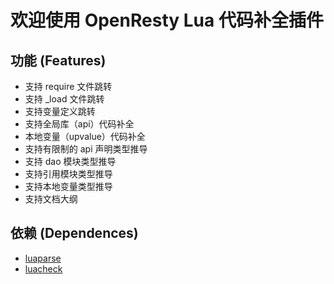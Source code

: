 # 欢迎使用 OpenResty Lua 代码补全插件

## 功能 (Features)

* 支持 require 文件跳转
* 支持 _load 文件跳转
* 支持变量定义跳转
* 支持全局库（api）代码补全
* 本地变量（upvalue）代码补全
* 支持有限制的 api 声明类型推导
* 支持 dao 模块类型推导
* 支持引用模块类型推导
* 支持本地变量类型推导
* 支持文档大纲

## 依赖 (Dependences)

* [luaparse](https://github.com/fstirlitz/luaparse)
* [luacheck](https://github.com/mpeterv/luacheck)
